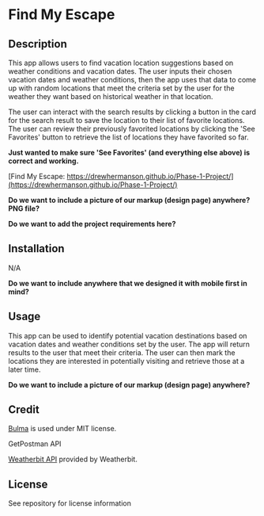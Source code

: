 # Find My Escape

## Description 

This app allows users to find vacation location suggestions based on weather conditions and vacation dates. The user inputs their chosen vacation dates and weather conditions, then the app uses that data to come up with random locations that meet the criteria set by the user for the weather they want based on historical weather in that location. 

The user can interact with the search results by clicking a button in the card for the search result to save the location to their list of favorite locations. The user can review their previously favorited locations by clicking the 'See Favorites' button to retrieve the list of locations they have favorited so far. 

**Just wanted to make sure 'See Favorites' (and everything else above) is correct and working.** 

[Find My Escape: https://drewhermanson.github.io/Phase-1-Project/](https://drewhermanson.github.io/Phase-1-Project/)

**Do we want to include a picture of our markup (design page) anywhere? PNG file?**

**Do we want to add the project requirements here?**

## Installation

N/A

**Do we want to include anywhere that we designed it with mobile first in mind?**

## Usage

This app can be used to identify potential vacation destinations based on vacation dates and weather conditions set by the user. The app will return results to the user that meet their criteria. The user can then mark the locations they are interested in potentially visiting and retrieve those at a later time. 

**Do we want to include a picture of our markup (design page) anywhere?**  

## Credit

[Bulma](https://bulma.io/) is used under MIT license.

GetPostman API 

[Weatherbit API](https://www.weatherbit.io/) provided by Weatherbit.

## License 

See repository for license information 